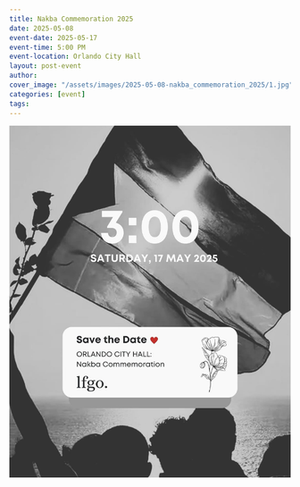 ```yaml
---
title: Nakba Commemoration 2025
date: 2025-05-08
event-date: 2025-05-17
event-time: 5:00 PM
event-location: Orlando City Hall
layout: post-event
author: 
cover_image: "/assets/images/2025-05-08-nakba_commemoration_2025/1.jpg"
categories: [event]
tags: 
---
```


![1](/assets/images/2025-05-08-nakba_commemoration_2025/1.jpg)